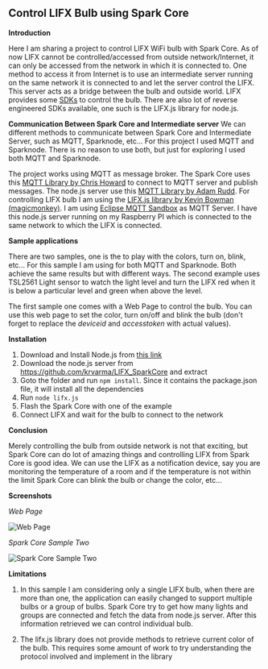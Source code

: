 Control LIFX Bulb using Spark Core
-----------------------------

**Introduction**

Here I am sharing a project to control LIFX WiFi bulb with Spark Core. As of now LIFX cannot be controlled/accessed from outside network/Internet, it can only be accessed from the network in which it is connected to. One method to access it from Internet is to use an intermediate server running on the same network it is connected to and let the server control the LIFX. This server acts as a bridge between the bulb and outside world. LIFX provides some [SDKs][1] to control the bulb. There are also lot of reverse engineered SDKs available, one such is the LIFX.js library for node.js. 

**Communication Between Spark Core and Intermediate server**
We can different methods to communicate between Spark Core and Intermediate Server, such as MQTT, Sparknode, etc... For this project I used MQTT and Sparknode. There is no reason to use both, but just for exploring I used both MQTT and Sparknode. 

The project works using MQTT as message broker. The Spark Core uses this [MQTT Library by Chris Howard][2] to connect to MQTT server and publish messages. The node.js server use this [MQTT Library by Adam Rudd][3]. For controlling LIFX bulb I am using the [LIFX.js library by Kevin Bowman (magicmonkey)][4]. I am using 
[Eclipse MQTT Sandbox][5] as MQTT Server. I have this node.js server running on my Raspberry PI which is connected to the same network to which the LIFX is connected. 

**Sample applications**

There are two samples, one is the to play with the colors, turn on, blink, etc... For this sample I am using for both MQTT and Sparknode. Both achieve the same results but with different ways. The second example uses TSL2561 Light sensor to watch the light level and turn the LIFX red when it is below a particular level and green when above the level. 

The first sample one comes with a Web Page to control the bulb. You can use this web page to set the color, turn on/off and blink the bulb (don't forget to replace the *deviceid* and *accesstoken* with actual values).

**Installation**

 1. Download and Install Node.js from [this link][6] 
 2. Download the node.js server from https://github.com/krvarma/LIFX_SparkCore and extract 
 3. Goto the folder and run `npm install`. Since it contains the package.json file, it will install all the dependencies 
 4. Run `node lifx.js` 
 5. Flash the Spark Core with one of the example 
 6. Connect LIFX and wait for the bulb to connect to the network

**Conclusion**

Merely controlling the bulb from outside network is not that exciting, but Spark Core can do lot of amazing things and controlling LIFX from Spark Core is good idea. We can use the LIFX as a notification device, say you are monitoring the temperature of a room and if the temperature is not within the limit Spark Core can blink the bulb or change the color, etc...

**Screenshots**

*Web Page*

![Web Page][7]

*Spark Core Sample Two* 

![Spark Core Sample Two][8]

**Limitations**

 1. In this sample I am considering only a single LIFX bulb, when there
    are more than one, the application can easily changed to support
    multiple bulbs or a group of bulbs. Spark Core try to get how many
    lights and groups are connected and fetch the data from node.js
    server. After this information retrieved we can control individual
    bulb.

 2. The lifx.js library does not provide methods to retrieve current
        color of the bulb. This requires some amount of work to try
        understanding the protocol involved and implement in the library


  [1]: https://github.com/LIFX
  [2]: https://community.spark.io/t/mqtt-library-and-sample/2111
  [3]: https://github.com/adamvr/MQTT.js/
  [4]: https://github.com/magicmonkey/lifxjs
  [5]: http://iot.eclipse.org/sandbox.html
  [6]: http://nodejs.org/
  [7]: https://raw.githubusercontent.com/krvarma/LIFX_SparkCore/master/screenshots/web.jpg
  [8]: https://raw.githubusercontent.com/krvarma/LIFX_SparkCore/master/screenshots/spark.JPG